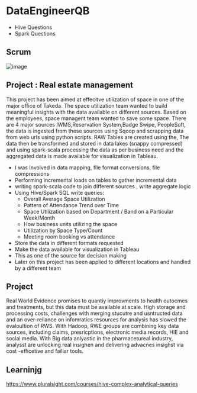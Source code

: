 # DataEngineerQB

* Hive Questions
* Spark Questions

## Scrum
![image](https://user-images.githubusercontent.com/26711011/62640573-7a57e100-b907-11e9-8add-0638830b665f.png)

## Project : Real estate management


This project has been aimed at effecitve utilization of space in one of the major office of Takeda. The space utilization team wanted to build meaningful insights with the data available on different sources. Based on the employees, space managent team wanted to save some space. There are 4 major sources IWMS,Reservation System,Badge Swipe, PeopleSoft, the data is ingested from these sources using Sqoop and scrapping data from web urls using python scripts. RAW Tables are created using the, The data then be transformed and stored in data lakes (snappy compressed) and using spark-scala processing the data as per business need and the aggregated data is made available for visualization in Tableau.

* I was Involved in data mapping, file format conversions, file compressions
* Performing incremental loads on tables to gather incremental data
* writing spark-scala code to join different sources , write aggregate logic
* Using Hive/Spark SQL write queries:
    * Overall Average Space Utilization
    * Pattern of Attendance Trend over Time
    * Space Utilization based on Department / Band on a Particular Week/Month
    * How business units utilizing the space
    * Utilization by Space Type/Count
    * Meeting room booking vs attendance
* Store the data in different formats requested
* Make the data available for visualization in Tableau
* This as one of the source for decision making 
* Later on this project has been applied to different locations and handled by a different team

## Project
Real World Evidence promises to quantiy improvments to health outocmes and treatments, but this data must be available at scale. High storage and processing costs, challenges with merging stucutre and usntructed data and an over-reliance on infomratics resources  for analysis has slowed the evaloultion of RWS. With Hadoop, RWE groups are combining key data sources, including claims, presricptions, electronic media  records, HIE and social media. With Big data anlyastic in the pharmacetureal industry, analysst are unlocking real insighen and delivering advacnes insighst via cost -efficetive and failiar tools.




## Learninjg
https://www.pluralsight.com/courses/hive-complex-analytical-queries
